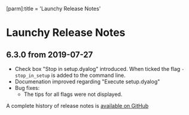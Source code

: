 [parm]:title             = 'Launchy Release Notes'

# Launchy Release Notes

## 6.3.0 from 2019-07-27

* Check box "Stop in setup.dyalog" introduced. When ticked the flag `-stop_in_setup` is added to the command line.
* Documenation improved regarding "Execute setup.dyalog"
* Bug fixes:
  * The tips for all flags were not displayed.

A complete history of release notes is [available on GitHub](https://github.com/aplteam/Launchy/releases)